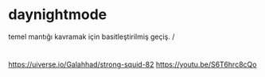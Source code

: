 # daynightmode
temel mantığı kavramak için basitleştirilmiş geçiş. / 
#
https://uiverse.io/Galahhad/strong-squid-82
https://youtu.be/S6T6hrc8cQo 
